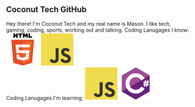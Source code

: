 ## Coconut Tech GitHub
Hey there! I'm Coconut Tech and my real name is Mason. 
I like tech, gaming, coding, sports, working out and talking. 
Coding Lanugages I know: 
<img src="https://raw.githubusercontent.com/devicons/devicon/master/icons/html5/html5-original-wordmark.svg" height="90" width="auto">
<img src="https://raw.githubusercontent.com/devicons/devicon/master/icons/javascript/javascript-original.svg" height="90" width="auto">
<br>
Coding Lanugages I'm learning:
<img src="https://raw.githubusercontent.com/devicons/devicon/master/icons/javascript/javascript-original.svg" height="90" width="auto">
<img src="https://raw.githubusercontent.com/devicons/devicon/master/icons/csharp/csharp-original.svg" height="90" width="auto">
